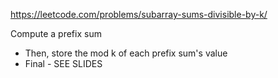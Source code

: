 https://leetcode.com/problems/subarray-sums-divisible-by-k/


Compute a prefix sum
- Then, store the mod k of each prefix sum's value
- Final - SEE SLIDES